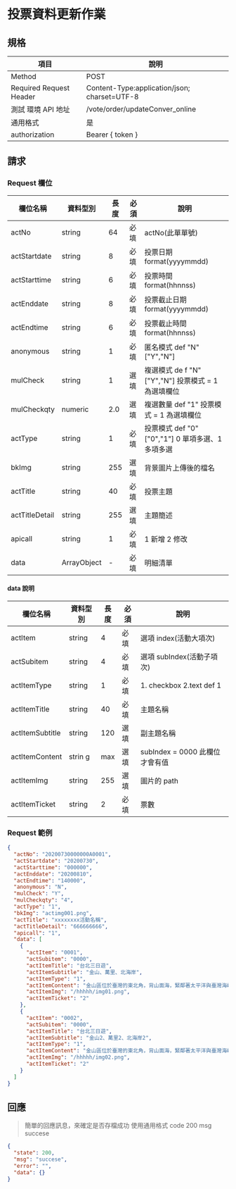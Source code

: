 # 投票資料更新作業

## 規格

| 項目                    | 說明                                         |
| ----------------------- | -------------------------------------------- |
| Method                  | POST                                         |
| Required Request Header | Content-Type:application/json; charset=UTF-8 |
| 測試 環境 API 地址      | /vote/order/updateConver_online              |
| 通用格式                | 是                                           |
| authorization           | Bearer { token }                             |

## 請求

### Request 欄位

| 欄位名稱       | 資料型別    | 長度 | 必須 | 說明                                                |
| -------------- | ----------- | ---- | ---- | --------------------------------------------------- |
| actNo          | string      | 64   | 必填 | actNo(此單單號)                                     |
| actStartdate   | string      | 8    | 必填 | 投票日期 format(yyyymmdd)                           |
| actStarttime   | string      | 6    | 必填 | 投票時間 format(hhnnss)                             |
| actEnddate     | string      | 8    | 必填 | 投票截止日期 format(yyyymmdd)                       |
| actEndtime     | string      | 6    | 必填 | 投票截止時間 format(hhnnss)                         |
| anonymous      | string      | 1    | 必填 | 匿名模式 def "N" ["Y","N"]                          |
| mulCheck       | string      | 1    | 選填 | 複選模式 de f "N" ["Y","N"] 投票模式 = 1 為選填欄位 |
| mulCheckqty    | numeric     | 2.0  | 選填 | 複選數量 def "1" 投票模式 = 1 為選填欄位            |
| actType        | string      | 1    | 必填 | 投票模式 def "0" ["0","1"] 0 單項多選、1 多項多選   |
| bkImg          | string      | 255  | 選填 | 背景圖片上傳後的檔名                                |
| actTitle       | string      | 40   | 必填 | 投票主題                                            |
| actTitleDetail | string      | 255  | 選填 | 主題簡述                                            |
| apicall        | string      | 1    | 必填 | 1 新增 2 修改                                       |
| data           | ArrayObject | -    | 必填 | 明細清單                                            |

#### data 說明

| 欄位名稱         | 資料型別 | 長度 | 必須 | 說明                           |
| ---------------- | -------- | ---- | ---- | ------------------------------ |
| actItem          | string   | 4    | 必填 | 選項 index(活動大項次)         |
| actSubitem       | string   | 4    | 必填 | 選項 subIndex(活動子項次)      |
| actItemType      | string   | 1    | 必填 | 1. checkbox 2.text def 1       |
| actItemTitle     | string   | 40   | 必填 | 主題名稱                       |
| actItemSubtitle | string   | 120  | 選填 | 副主題名稱                     |
| actItemContent   | strin g  | max  | 選填 | subIndex = 0000 此欄位才會有值 |
| actItemImg       | string   | 255  | 選填 | 圖片的 path                    |
| actItemTicket    | string   | 2    | 必填 | 票數                           |

### Request 範例

```json
{
  "actNo": "20200730000000A0001",
  "actStartdate": "20200730",
  "actStarttime": "000000",
  "actEnddate": "20200810",
  "actEndtime": "140000",
  "anonymous": "N",
  "mulCheck": "Y",
  "mulCheckqty": "4",
  "actType": "1",
  "bkImg": "actimg001.png",
  "actTitle": "xxxxxxxx活動名稱",
  "actTitleDetail": "666666666",
  "apicall": "1",
  "data": [
    {
      "actItem": "0001",
      "actSubitem": "0000",
      "actItemTitle": "台北三日遊",
      "actItemSubtitle": "金山、萬里、北海岸",
      "actItemType": "1",
      "actItemContent": "金山區位於臺灣的東北角，背山面海，緊鄰著太平洋與臺灣海峽，舊名為「金包里」，是由平埔族社名翻譯而來的。 ... 由於此地三面環山，所以在日治時代，日本人保留了「金包里」的金字，改名為「金山」；而在光復後，依照原名改為「金山區」。",
      "actItemImg": "/hhhhh/img01.png",
      "actItemTicket": "2"
    },
    {
      "actItem": "0002",
      "actSubitem": "0000",
      "actItemTitle": "台北三日遊",
      "actItemSubtitle": "金山2、萬里2、北海岸2",
      "actItemType": "1",
      "actItemContent": "金山區位於臺灣的東北角，背山面海，緊鄰著太平洋與臺灣海峽，舊名為「金包里」，是由平埔族社名翻譯而來的。 ... 由於此地三面環山，所以在日治時代，日本人保留了「金包里」的金字，改名為「金山」；而在光復後，依照原名改為「金山區」。",
      "actItemImg": "/hhhhh/img02.png",
      "actItemTicket": "2"
    }
  ]
}
```

## 回應

> 簡單的回應訊息，來確定是否存檔成功
> 使用通用格式 code 200 msg succese

```json
{
  "state": 200,
  "msg": "succese",
  "error": "",
  "data": {}
}
```
